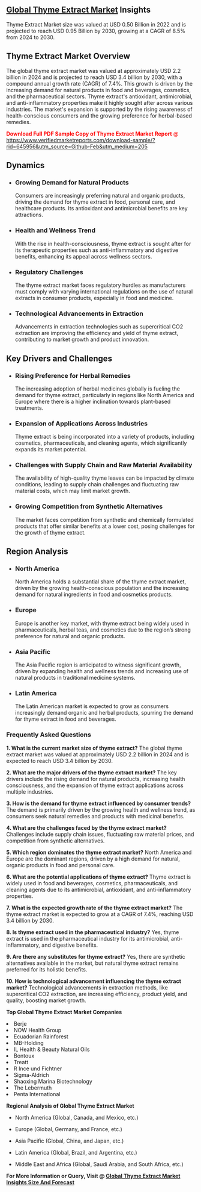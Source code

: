 <h2><a href="https://www.verifiedmarketreports.com/download-sample/?rid=645956&amp;utm_source=Github&amp;utm_medium=205" target="_blank">Global Thyme Extract Market</a> Insights</h2><p>Thyme Extract Market size was valued at USD 0.50 Billion in 2022 and is projected to reach USD 0.95 Billion by 2030, growing at a CAGR of 8.5% from 2024 to 2030.</p><p><h2>Thyme Extract Market Overview</h2> <p>The global thyme extract market was valued at approximately USD 2.2 billion in 2024 and is projected to reach USD 3.4 billion by 2030, with a compound annual growth rate (CAGR) of 7.4%. This growth is driven by the increasing demand for natural products in food and beverages, cosmetics, and the pharmaceutical sectors. Thyme extract's antioxidant, antimicrobial, and anti-inflammatory properties make it highly sought after across various industries. The market's expansion is supported by the rising awareness of health-conscious consumers and the growing preference for herbal-based remedies.</p> <p><p><span class=""><span style="color: #ff0000;"><strong>Download Full PDF Sample Copy of Thyme Extract Market Report</strong> @ </span><a href="https://www.verifiedmarketreports.com/download-sample/?rid=645956&amp;utm_source=Github-Feb&amp;utm_medium=205" target="_blank">https://www.verifiedmarketreports.com/download-sample/?rid=645956&amp;utm_source=Github-Feb&amp;utm_medium=205</a></span></p></p> <h2>Dynamics</h2> <ul> <li><h3>Growing Demand for Natural Products</h3> Consumers are increasingly preferring natural and organic products, driving the demand for thyme extract in food, personal care, and healthcare products. Its antioxidant and antimicrobial benefits are key attractions. </li> <li><h3>Health and Wellness Trend</h3> With the rise in health-consciousness, thyme extract is sought after for its therapeutic properties such as anti-inflammatory and digestive benefits, enhancing its appeal across wellness sectors. </li> <li><h3>Regulatory Challenges</h3> The thyme extract market faces regulatory hurdles as manufacturers must comply with varying international regulations on the use of natural extracts in consumer products, especially in food and medicine. </li> <li><h3>Technological Advancements in Extraction</h3> Advancements in extraction technologies such as supercritical CO2 extraction are improving the efficiency and yield of thyme extract, contributing to market growth and product innovation. </li> </ul> <h2>Key Drivers and Challenges</h2> <ul> <li><h3>Rising Preference for Herbal Remedies</h3> The increasing adoption of herbal medicines globally is fueling the demand for thyme extract, particularly in regions like North America and Europe where there is a higher inclination towards plant-based treatments. </li> <li><h3>Expansion of Applications Across Industries</h3> Thyme extract is being incorporated into a variety of products, including cosmetics, pharmaceuticals, and cleaning agents, which significantly expands its market potential. </li> <li><h3>Challenges with Supply Chain and Raw Material Availability</h3> The availability of high-quality thyme leaves can be impacted by climate conditions, leading to supply chain challenges and fluctuating raw material costs, which may limit market growth. </li> <li><h3>Growing Competition from Synthetic Alternatives</h3> The market faces competition from synthetic and chemically formulated products that offer similar benefits at a lower cost, posing challenges for the growth of thyme extract. </li> </ul> <h2>Region Analysis</h2> <ul> <li><h3>North America</h3> North America holds a substantial share of the thyme extract market, driven by the growing health-conscious population and the increasing demand for natural ingredients in food and cosmetics products. </li> <li><h3>Europe</h3> Europe is another key market, with thyme extract being widely used in pharmaceuticals, herbal teas, and cosmetics due to the region’s strong preference for natural and organic products. </li> <li><h3>Asia Pacific</h3> The Asia Pacific region is anticipated to witness significant growth, driven by expanding health and wellness trends and increasing use of natural products in traditional medicine systems. </li> <li><h3>Latin America</h3> The Latin American market is expected to grow as consumers increasingly demand organic and herbal products, spurring the demand for thyme extract in food and beverages. </li> </ul> <h3>Frequently Asked Questions</h3> <p><strong>1. What is the current market size of thyme extract?</strong> The global thyme extract market was valued at approximately USD 2.2 billion in 2024 and is expected to reach USD 3.4 billion by 2030.</p> <p><strong>2. What are the major drivers of the thyme extract market?</strong> The key drivers include the rising demand for natural products, increasing health consciousness, and the expansion of thyme extract applications across multiple industries.</p> <p><strong>3. How is the demand for thyme extract influenced by consumer trends?</strong> The demand is primarily driven by the growing health and wellness trend, as consumers seek natural remedies and products with medicinal benefits.</p> <p><strong>4. What are the challenges faced by the thyme extract market?</strong> Challenges include supply chain issues, fluctuating raw material prices, and competition from synthetic alternatives.</p> <p><strong>5. Which region dominates the thyme extract market?</strong> North America and Europe are the dominant regions, driven by a high demand for natural, organic products in food and personal care.</p> <p><strong>6. What are the potential applications of thyme extract?</strong> Thyme extract is widely used in food and beverages, cosmetics, pharmaceuticals, and cleaning agents due to its antimicrobial, antioxidant, and anti-inflammatory properties.</p> <p><strong>7. What is the expected growth rate of the thyme extract market?</strong> The thyme extract market is expected to grow at a CAGR of 7.4%, reaching USD 3.4 billion by 2030.</p> <p><strong>8. Is thyme extract used in the pharmaceutical industry?</strong> Yes, thyme extract is used in the pharmaceutical industry for its antimicrobial, anti-inflammatory, and digestive benefits.</p> <p><strong>9. Are there any substitutes for thyme extract?</strong> Yes, there are synthetic alternatives available in the market, but natural thyme extract remains preferred for its holistic benefits.</p> <p><strong>10. How is technological advancement influencing the thyme extract market?</strong> Technological advancements in extraction methods, like supercritical CO2 extraction, are increasing efficiency, product yield, and quality, boosting market growth.</p> </p><p><strong>Top Global Thyme Extract Market Companies</strong></p><div data-test-id=""><p><li>Berje</li><li> NOW Health Group</li><li> Ecuadorian Rainforest</li><li> MB-Holding</li><li> IL Health & Beauty Natural Oils</li><li> Bontoux</li><li> Treatt</li><li> R Ince und Fichtner</li><li> Sigma-Aldrich</li><li> Shaoxing Marina Biotechnology</li><li> The Lebermuth</li><li> Penta International</li></p><div><strong>Regional Analysis of&nbsp;Global Thyme Extract Market</strong></div><ul><li dir="ltr"><p dir="ltr">North America&nbsp;(Global, Canada, and Mexico, etc.)</p></li><li dir="ltr"><p dir="ltr">Europe (Global, Germany, and France, etc.)</p></li><li dir="ltr"><p dir="ltr">Asia Pacific&nbsp;(Global, China, and Japan, etc.)</p></li><li dir="ltr"><p dir="ltr">Latin America&nbsp;(Global, Brazil, and Argentina, etc.)</p></li><li dir="ltr">Middle East and Africa&nbsp;(Global, Saudi Arabia, and South Africa, etc.)</li></ul><p><strong>For More Information or Query, Visit @&nbsp;</strong><strong><a href="https://www.verifiedmarketreports.com/product/thyme-extract-market/?utm_source=Github&amp;utm_medium=205" target="_blank">Global Thyme Extract Market Insights Size And Forecast</a></strong></p></div>
